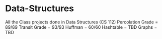 # Data-Structures
All the Class projects done in Data Structures (CS 112)
Percolation Grade = 89/89
Transit Grade = 93/93
Huffman = 60/60
Hashtable = TBD
Graphs = TBD
